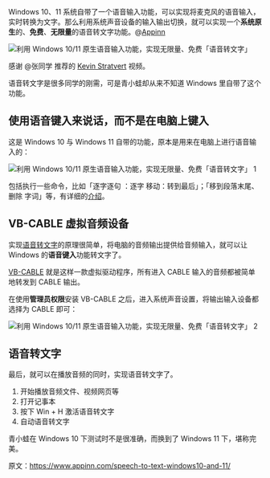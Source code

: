 Windows 10、11 系统自带了一个语音输入功能，可以实现将麦克风的语音输入，实时转换为文字。那么利用系统声音设备的输入输出切换，就可以实现一个**系统原生**的、**免费**、**无限量**的语音转文字功能。@[Appinn](https://www.appinn.com/speech-to-text-windows10-and-11/)

![利用 Windows 10/11 原生语音输入功能，实现无限量、免费「语音转文字」](https://img3.appinn.net/static/wp-content/uploads/2022/10/Speech-to-Text.jpg "利用 Windows 10/11 原生语音输入功能，实现无限量、免费「语音转文字」 1")

感谢 @张同学 推荐的 [Kevin Stratvert](https://www.youtube.com/watch?v=1DsrniDGOJQ) 视频。

语音转文字是很多同学的刚需，可是青小蛙却从来不知道 Windows 里自带了这个功能。

## 使用语音键入来说话，而不是在电脑上键入

这是 Windows 10 与 Windows 11 自带的功能，原本是用来在电脑上进行语音输入的：

![利用 Windows 10/11 原生语音输入功能，实现无限量、免费「语音转文字」 1](https://img3.appinn.net/static/wp-content/uploads/2022/10/77cd8bd7-9620-5b88-fd89-ba68f373f943.jpg "利用 Windows 10/11 原生语音输入功能，实现无限量、免费「语音转文字」 2")

包括执行一些命令，比如「逐字逐句 ：逐字 移动：转到最后」；「移到段落末尾、删除 字词」等，有详细的[介绍](https://support.microsoft.com/zh-cn/windows/%E4%BD%BF%E7%94%A8%E8%AF%AD%E9%9F%B3%E9%94%AE%E5%85%A5%E6%9D%A5%E8%AF%B4%E8%AF%9D-%E8%80%8C%E4%B8%8D%E6%98%AF%E5%9C%A8%E7%94%B5%E8%84%91%E4%B8%8A%E9%94%AE%E5%85%A5-fec94565-c4bd-329d-e59a-af033fa5689f#WindowsVersion=Windows_10)。

## VB-CABLE 虚拟音频设备

实现[语音转文字](https://www.appinn.com/tag/%E8%AF%AD%E9%9F%B3%E8%BD%AC%E6%96%87%E5%AD%97/)的原理很简单，将电脑的音频输出提供给音频输入，就可以让 Windows 的**语音键入**功能转文字了。

[VB-CABLE](https://vb-audio.com/Cable/) 就是这样一款虚拟驱动程序，所有进入 CABLE 输入的音频都被简单地转发到 CABLE 输出。

在使用**管理员权限**安装 VB-CABLE 之后，进入系统声音设置，将输出输入设备都选择为 CABLE 即可：

![利用 Windows 10/11 原生语音输入功能，实现无限量、免费「语音转文字」 2](https://img3.appinn.net/static/wp-content/uploads/2022/10/Screen-Appinn2022-10-16-15.46.44.jpg "利用 Windows 10/11 原生语音输入功能，实现无限量、免费「语音转文字」 3")

## 语音转文字

最后，就可以在播放音频的同时，实现语音转文字了。

1.  开始播放音频文件、视频网页等
2.  打开记事本
3.  按下 Win + H 激活语音转文字
4.  自动语音转文字

青小蛙在 Windows 10 下测试时不是很准确，而换到了 Windows 11 下，堪称完美。

原文：https://www.appinn.com/speech-to-text-windows10-and-11/